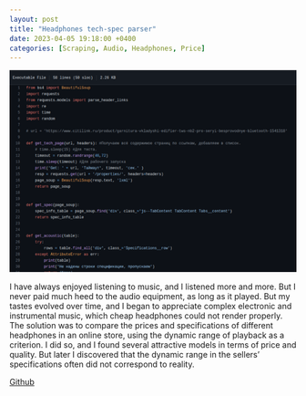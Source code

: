 ```yaml
---
layout: post
title: "Headphones tech-spec parser"
date: 2023-04-05 19:18:00 +0400
categories: [Scraping, Audio, Headphones, Price]
---
```


<!-- ![Screenshot.png](/static/images/headphones.png) -->
<picture>
  <source media="(max-width: 375px)" srcset="/static/images/headphones-375w.png">
  <source media="(max-width: 640px)" srcset="/static/images/headphones.png">
  <img src="/static/images/headphones.png" alt="Screenshot">
</picture>

I have always enjoyed listening to music, and I listened more and more. But I never paid much heed to the audio equipment, as long as it played. But my tastes evolved over time, and I began to appreciate complex electronic and instrumental music, which cheap headphones could not render properly. The solution was to compare the prices and specifications of different headphones in an online store, using the dynamic range of playback as a criterion. I did so, and I found several attractive models in terms of price and quality. But later I discovered that the dynamic range in the sellers’ specifications often did not correspond to reality.

[Github](https://github.com/ta0ma0/headphones-parser)
